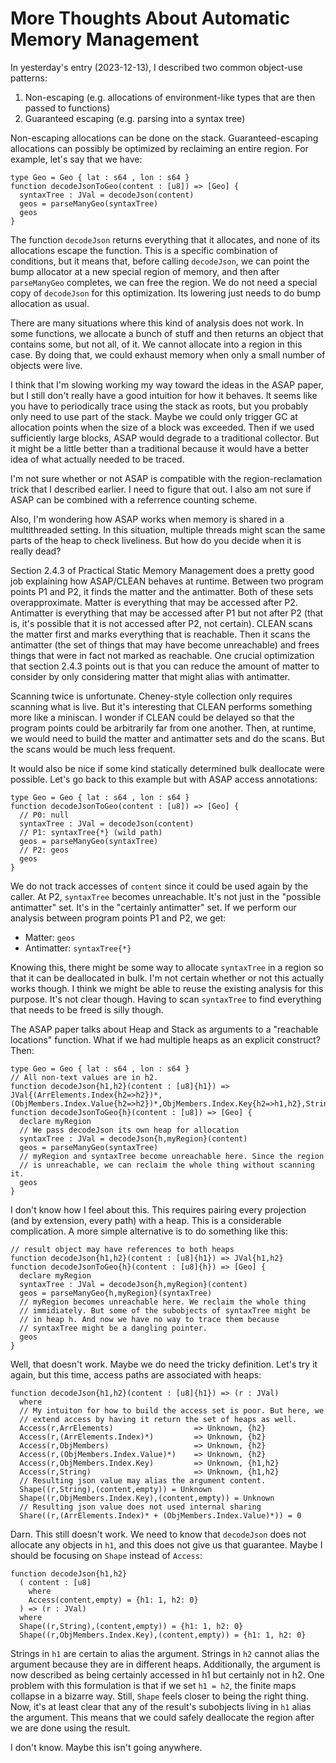 # More Thoughts About Automatic Memory Management

In yesterday's entry (2023-12-13), I described two common object-use patterns:

1. Non-escaping (e.g. allocations of environment-like types that are then
   passed to functions)
2. Guaranteed escaping (e.g. parsing into a syntax tree)

Non-escaping allocations can be done on the stack. Guaranteed-escaping
allocations can possibly be optimized by reclaiming an entire region.
For example, let's say that we have:

    type Geo = Geo { lat : s64 , lon : s64 }
    function decodeJsonToGeo(content : [u8]) => [Geo] {
      syntaxTree : JVal = decodeJson(content)
      geos = parseManyGeo(syntaxTree)
      geos
    }

The function `decodeJson` returns everything that it allocates, and none
of its allocations escape the function. This is a specific combination
of conditions, but it means that, before calling `decodeJson`, we can
point the bump allocator at a new special region of memory, and then
after `parseManyGeo` completes, we can free the region. We do not need
a special copy of `decodeJson` for this optimization. Its lowering just
needs to do bump allocation as usual.

There are many situations where this kind of analysis does not work.
In some functions, we allocate a bunch of stuff and then returns an object
that contains some, but not all, of it. We cannot allocate into a region
in this case. By doing that, we could exhaust memory when only a small number
of objects were live.

I think that I'm slowing working my way toward the ideas in the ASAP paper,
but I still don't really have a good intuition for how it behaves. It seems
like you have to periodically trace using the stack as roots, but you probably
only need to use part of the stack. Maybe we could only trigger GC at allocation
points when the size of a block was exceeded. Then if we used sufficiently
large blocks, ASAP would degrade to a traditional collector. But it might
be a little better than a traditional because it would have a better idea
of what actually needed to be traced.

I'm not sure whether or not ASAP is compatible with the region-reclamation
trick that I described earlier. I need to figure that out. I also am not
sure if ASAP can be combined with a referrence counting scheme.

Also, I'm wondering how ASAP works when memory is shared in a multithreaded
setting. In this situation, multiple threads might scan the same parts of
the heap to check liveliness. But how do you decide when it is really dead?

Section 2.4.3 of Practical Static Memory Management does a pretty good job
explaining how ASAP/CLEAN behaves at runtime. Between two program points
P1 and P2, it finds the matter and the antimatter. Both of these sets
overapproximate. Matter is everything that may be accessed after P2.
Antimatter is everything that may be accessed after P1 but not after P2
(that is, it's possible that it is not accessed after P2, not certain).
CLEAN scans the matter first and marks everything that is reachable. Then
it scans the antimatter (the set of things that may have become unreachable)
and frees things that were in fact not marked as reachable. One crucial
optimization that section 2.4.3 points out is that you can reduce the
amount of matter to consider by only considering matter that might alias
with antimatter.

Scanning twice is unfortunate. Cheney-style collection only requires scanning
what is live. But it's interesting that CLEAN performs something more like
a miniscan. I wonder if CLEAN could be delayed so that the program points
could be arbitrarily far from one another. Then, at runtime, we would need
to build the matter and antimatter sets and do the scans. But the scans
would be much less frequent.

It would also be nice if some kind statically determined bulk deallocate
were possible. Let's go back to this example but with ASAP access annotations:

    type Geo = Geo { lat : s64 , lon : s64 }
    function decodeJsonToGeo(content : [u8]) => [Geo] {
      // P0: null
      syntaxTree : JVal = decodeJson(content)
      // P1: syntaxTree{*} (wild path)
      geos = parseManyGeo(syntaxTree)
      // P2: geos
      geos
    }

We do not track accesses of `content` since it could be used again by the caller.
At P2, `syntaxTree` becomes unreachable. It's not just in the "possible antimatter"
set. It's in the "certainly antimatter" set. If we perform our analysis between
program points P1 and P2, we get:

* Matter: `geos`
* Antimatter: `syntaxTree{*}`

Knowing this, there might be some way to allocate `syntaxTree` in a region so that
it can be deallocated in bulk. I'm not certain whether or not this actually works
though. I think we might be able to reuse the existing analysis for this purpose.
It's not clear though. Having to scan `syntaxTree` to find everything that needs
to be freed is silly though.

The ASAP paper talks about Heap and Stack as arguments to a "reachable locations"
function. What if we had multiple heaps as an explicit construct? Then:

    type Geo = Geo { lat : s64 , lon : s64 }
    // All non-text values are in h2.
    function decodeJson{h1,h2}(content : [u8]{h1}) => JVal{(ArrElements.Index{h2=>h2})*,(ObjMembers.Index.Value{h2=>h2})*,ObjMembers.Index.Key{h2=>h1,h2},String{h2=>h1,h2}}
    function decodeJsonToGeo{h}(content : [u8]) => [Geo] {
      declare myRegion
      // We pass decodeJson its own heap for allocation
      syntaxTree : JVal = decodeJson{h,myRegion}(content)
      geos = parseManyGeo(syntaxTree)
      // myRegion and syntaxTree become unreachable here. Since the region
      // is unreachable, we can reclaim the whole thing without scanning it.
      geos
    }

I don't know how I feel about this. This requires pairing every projection
(and by extension, every path) with a heap. This is a considerable complication.
A more simple alternative is to do something like this:

    // result object may have references to both heaps
    function decodeJson{h1,h2}(content : [u8]{h1}) => JVal{h1,h2}
    function decodeJsonToGeo{h}(content : [u8]{h}) => [Geo] {
      declare myRegion
      syntaxTree : JVal = decodeJson{h,myRegion}(content)
      geos = parseManyGeo{h,myRegion}(syntaxTree)
      // myRegion becomes unreachable here. We reclaim the whole thing
      // immidiately. But some of the subobjects of syntaxTree might be
      // in heap h. And now we have no way to trace them because
      // syntaxTree might be a dangling pointer.
      geos
    }

Well, that doesn't work. Maybe we do need the tricky definition. Let's try it
again, but this time, access paths are associated with heaps: 

    function decodeJson{h1,h2}(content : [u8]{h1}) => (r : JVal)
      where
      // My intuiton for how to build the access set is poor. But here, we
      // extend access by having it return the set of heaps as well.
      Access(r,ArrElements)                  => Unknown, {h2}
      Access(r,(ArrElements.Index)*)         => Unknown, {h2}
      Access(r,ObjMembers)                   => Unknown, {h2}
      Access(r,(ObjMembers.Index.Value)*)    => Unknown, {h2}
      Access(r,ObjMembers.Index.Key)         => Unknown, {h1,h2}
      Access(r,String)                       => Unknown, {h1,h2}
      // Resulting json value may alias the argument content.
      Shape((r,String),(content,empty)) = Unknown
      Shape((r,ObjMembers.Index.Key),(content,empty)) = Unknown
      // Resulting json value does not used internal sharing
      Share((r,(ArrElements.Index)* + (ObjMembers.Index.Value)*)) = 0

Darn. This still doesn't work. We need to know that `decodeJson` does not
allocate any objects in `h1`, and this does not give us that guarantee.
Maybe I should be focusing on `Shape` instead of `Access`:

    function decodeJson{h1,h2}
      ( content : [u8]
        where
        Access(content,empty) = {h1: 1, h2: 0}
      ) => (r : JVal)
      where
      Shape((r,String),(content,empty)) = {h1: 1, h2: 0}
      Shape((r,ObjMembers.Index.Key),(content,empty)) = {h1: 1, h2: 0}

Strings in `h1` are certain to alias the argument. Strings in `h2` cannot alias
the argument because they are in different heaps. Additionally, the argument
is now described as being certainly accessed in h1 but certainly not in h2.
One problem with this formulation is that if we set `h1 = h2`, the finite
maps collapse in a bizarre way. Still, `Shape` feels closer to being the
right thing. Now, it's at least clear that any of the result's subobjects
living in `h1` alias the argument. This means that we could safely deallocate
the region after we are done using the result.

I don't know. Maybe this isn't going anywhere.
